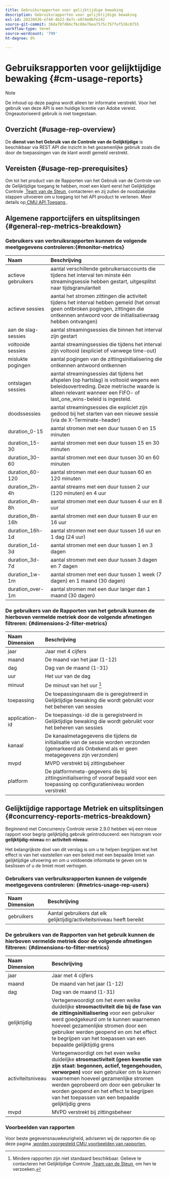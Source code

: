 ```yaml
---
title: Gebruiksrapporten voor gelijktijdige bewaking
description: Gebruiksrapporten voor gelijktijdige bewaking
exl-id: 20220436-e748-4b22-8e7c-e074e0bfe242
source-git-commit: 36da78fd66cfbc86e7bea7575c757fef536c0755
workflow-type: tm+mt
source-wordcount: '799'
ht-degree: 0%

---
```


# Gebruiksrapporten voor gelijktijdige bewaking {#cm-usage-reports}

>[!NOTE]
>
>De inhoud op deze pagina wordt alleen ter informatie verstrekt. Voor het gebruik van deze API is een huidige licentie van Adobe vereist. Ongeautoriseerd gebruik is niet toegestaan.



## Overzicht {#usage-rep-overview}

De **dienst van het Gebruik van de Controle van de Gelijktijdige** is beschikbaar via REST API die inzicht in het gezamenlijke gebruik zoals die door de toepassingen van de klant wordt gemeld verstrekt.

## Vereisten {#usage-rep-prerequisites}

Om tot het product van de Rapporten van het Gebruik van de Controle van de Gelijktijdige toegang te hebben, moet een klant eerst het Gelijktijdige Controle [&#x200B; Team van de Steun &#x200B;](mailto:tve-support@adobe.com) contacteren en zij zullen de noodzakelijke stappen uitvoeren om u toegang tot het API product te verlenen. Meer details op [&#x200B; CMU API Toegang &#x200B;](/help/concurrency-monitoring/cmu-api-access.md).

## Algemene rapportcijfers en uitsplitsingen {#general-rep-metrics-breakdown}

### Gebruikers van verbruiksrapporten kunnen de volgende meetgegevens controleren:{#monitor-metrics}

| Naam | Beschrijving |
|:---|:---|
| actieve gebruikers | aantal verschillende gebruikersaccounts die tijdens het interval ten minste één streamingsessie hebben gestart, uitgesplitst naar tijdsgranulariteit |
| actieve sessies | aantal het stromen zittingen die activiteit tijdens het interval hebben gemeld (het omvat geen ontbroken pogingen, zittingen die ontkennen antwoord voor de initialisatievraag hebben ontvangen) |
| aan de slag-sessies | aantal streamingsessies die binnen het interval zijn gestart |
| voltooide sessies | aantal streamingsessies die tijdens het interval zijn voltooid (expliciet of vanwege time-out) |
| mislukte pogingen | aantal pogingen van de zittingsinitialisering die ontkennen antwoord ontkennen |
| ontslagen sessies | aantal streamingsessies dat tijdens het afspelen (op hartslag) is voltooid wegens een beleidsovertreding. Deze metrische waarde is alleen relevant wanneer een FIFO- of last_one_wins-beleid is ingesteld. |
| doodssessies | aantal streamingsessies die expliciet zijn gedood bij het starten van een nieuwe sessie (via de X-Terminate-header) |
| duration_0-15 | aantal stromen met een duur tussen 0 en 15 minuten |
| duration_15-30 | aantal stromen met een duur tussen 15 en 30 minuten |
| duration_30-60 | aantal stromen met een duur tussen 30 en 60 minuten |
| duration_60-120 | aantal stromen met een duur tussen 60 en 120 minuten |
| duration_2h-4h | aantal streams met een duur tussen 2 uur (120 minuten) en 4 uur |
| duration_4h-8h | aantal stromen met een duur tussen 4 uur en 8 uur |
| duration_8h-16h | aantal stromen met een duur tussen 8 uur en 16 uur |
| duration_16h-1d | aantal stromen met een duur tussen 16 uur en 1 dag (24 uur) |
| duration_1d-3d | aantal stromen met een duur tussen 1 en 3 dagen |
| duration_3d-7d | aantal stromen met een duur tussen 3 dagen en 7 dagen |
| duration_1w-1m | aantal stromen met een duur tussen 1 week (7 dagen) en 1 maand (30 dagen) |
| duration_over-1m | aantal stromen met een duur langer dan 1 maand (30 dagen) |

### De gebruikers van de Rapporten van het gebruik kunnen de hierboven vermelde metriek door de volgende afmetingen filtreren: {#dimensions-2-filter-metrics}

| Naam Dimension | Beschrijving |
|:---------------|:------------------------------------------------------------------------------------------------------------------|
| jaar | Jaar met 4 cijfers |
| maand | De maand van het jaar (1-12) |
| dag | Dag van de maand (1-31) |
| uur | Het uur van de dag |
| minuut | De minuut van het uur [^1 ] |
| toepassing | De toepassingsnaam die is geregistreerd in Gelijktijdige bewaking die wordt gebruikt voor het beheren van sessies |
| application-id | De toepassings-id die is geregistreerd in Gelijktijdige bewaking die wordt gebruikt voor het beheren van sessies |
| kanaal | De kanaalmetagegevens die tijdens de initialisatie van de sessie worden verzonden (gemarkeerd als Onbekend als er geen metagegevens zijn verzonden) |
| mvpd | MVPD verstrekt bij zittingsbeheer |
| platform | De platformmeta-gegevens die bij zittingsinitialisering of vooraf bepaald voor een toepassing op configuratieniveau worden verstrekt |

## Gelijktijdige rapportage Metriek en uitsplitsingen {#concurrency-reports-metrics-breakdown}

Beginnend met Concurrency Controle versie 2.9.0 hebben wij een nieuw rapport voor begrip gelijktijdig gebruik geïntroduceerd: een histogram voor **gelijktijdig-niveau** en **activiteit-niveau**.

Het belangrijkste doel van dit verslag is om u te helpen begrijpen wat het effect is van het vaststellen van een beleid met een bepaalde limiet van gelijktijdige uitvoering en om u voldoende informatie te geven om te beslissen of u de limiet moet verhogen.

### Gebruikers van verbruiksrapporten kunnen de volgende meetgegevens controleren: {#metrics-usage-rep-users}

| Naam Dimension | Beschrijving |
|:---|:---|
| gebruikers | Aantal gebruikers dat elk gelijktijdig/activiteitsniveau heeft bereikt |

### De gebruikers van de Rapporten van het gebruik kunnen de hierboven vermelde metriek door de volgende afmetingen filtreren: {#dimensions-to-filter-metrics}

| Naam Dimension | Beschrijving |
|:---|:---|
| jaar | Jaar met 4 cijfers |
| maand | De maand van het jaar (1-12) |
| dag | Dag van de maand (1-31) |
| gelijktijdig | Vertegenwoordigt om het even welke duidelijke **stroomactiviteit die bij de fase van de zittingsinitialisering** voor een gebruiker werd goedgekeurd om te kunnen waarnemen hoeveel gezamenlijke stromen **&#x200B;**&#x200B;door een gebruiker werden geopend en om het effect te begrijpen van het toepassen van een bepaalde gelijktijdig grens |
| activiteitsniveau | Vertegenwoordigt om het even welke duidelijke **stroomactiviteit (geen kwestie van zijn staat: begonnen, actief, tegengehouden, verworpen)** voor een gebruiker om te kunnen waarnemen hoeveel gezamenlijke stromen werden geprobeerd om door een gebruiker te worden geopend en het effect te begrijpen van het toepassen van een bepaalde gelijktijdig grens |
| mvpd | MVPD verstrekt bij zittingsbeheer |

### Voorbeelden van rapporten

Voor beste gegevensnauwkeurigheid, adviseren wij de rapporten die op deze pagina [&#x200B; worden voorgesteld CMU voorbeelden van rapporten &#x200B;](/help/concurrency-monitoring/cm-usage-reports-examples.md)

[^1 ]: Mindere rapporten zijn niet standaard beschikbaar. Gelieve te contacteren het Gelijktijdige Controle [&#x200B; Team van de Steun &#x200B;](mailto:tve-support@adobe.com) om hen te verzoeken.